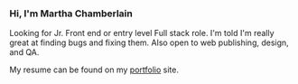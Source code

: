 ### Hi, I'm Martha Chamberlain
Looking for Jr. Front end or entry level Full stack role. I'm told I'm really great at finding bugs and fixing them. Also open to web publishing, design, and QA.

My resume can be found on my [portfolio](https://portfolio.marthachamberlain.com/) site.



<!--
**MarthaC444/MarthaC444** is a ✨ _special_ ✨ repository because its `README.md` (this file) appears on your GitHub profile.

Here are some ideas to get you started:

- 🔭 I’m currently working on ...
- 🌱 I’m currently learning ...
- 👯 I’m looking to collaborate on ...
- 🤔 I’m looking for help with ...
- 💬 Ask me about ...
- 📫 How to reach me: ...
- 😄 Pronouns: ...
- ⚡ Fun fact: ...
-->
